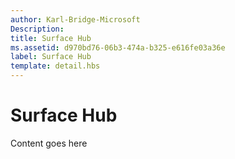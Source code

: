 ```yaml
---
author: Karl-Bridge-Microsoft
Description: 
title: Surface Hub
ms.assetid: d970bd76-06b3-474a-b325-e616fe03a36e
label: Surface Hub
template: detail.hbs
---
```


#  Surface Hub




Content goes here





 

 






<!--HONumber=Jun16_HO3-->


